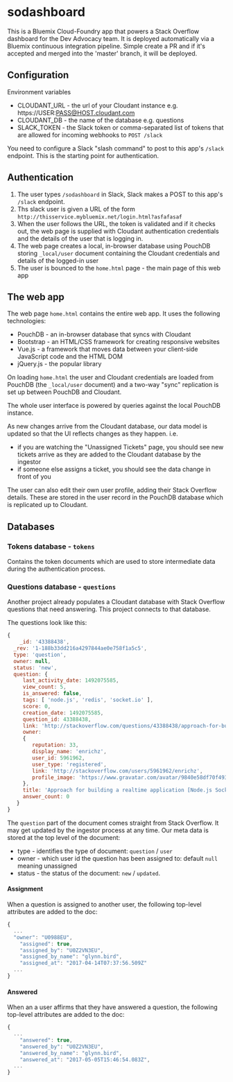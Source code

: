 # sodashboard

This is a Bluemix Cloud-Foundry app that powers a Stack Overflow dashboard for the Dev Advocacy team. It is deployed automatically via a Bluemix continuous integration pipeline. Simple create a PR and if it's accepted and merged into the 'master' branch, it will be deployed.

## Configuration

Environment variables

- CLOUDANT_URL - the url of your Cloudant instance e.g. https://USER:PASS@HOST.cloudant.com
- CLOUDANT_DB - the name of the database e.g. questions
- SLACK_TOKEN - the Slack token or comma-separated list of tokens that are allowed for incoming webhooks to `POST /slack`

You need to configure a Slack "slash command" to post to this app's `/slack` endpoint. This is the starting point for authentication.

## Authentication

1) The user types `/sodashboard` in Slack, Slack makes a POST to this app's `/slack` endpoint.
2) Ths slack user is given a URL of the form `http://thisservice.mybluemix.net/login.html?asfafasaf`
3) When the user follows the URL, the token is validated and if it checks out, the web page is supplied with Cloudant
authentication credentials and the details of the user that is logging in.
4) The web page creates a local, in-browser database using PouchDB storing `_local/user` document containing the Cloudant credentials and details of the logged-in user
5) The user is bounced to the `home.html` page - the main page of this web app

## The web app

The web page `home.html` contains the entire web app. It uses the following technologies:

- PouchDB - an in-browser database that syncs with Cloudant
- Bootstrap - an HTML/CSS framework for creating responsive websites
- Vue.js - a framework that moves data between your client-side JavaScript code and the HTML DOM
- jQuery.js - the popular library

On loading `home.html` the user and Cloudant credentials are loaded from PouchDB (the `_local/user` document) and a two-way "sync" replication is set up between PouchDB and Cloudant.

The whole user interface is powered by queries against the local PouchDB instance.

As new changes arrive from the Cloudant database, our data model is updated so that the UI reflects changes as they happen. i.e.

- if you are watching the "Unassigned Tickets" page, you should see new tickets arrive as they are added to the Cloudant database by the ingestor
- if someone else assigns a ticket, you should see the data change in front of you

The user can also edit their own user profile, adding their Stack Overflow details. These are stored in the user record in the PouchDB database which is replicated up to Cloudant.

## Databases

### Tokens database - `tokens`

Contains the token documents which are used to store intermediate data during the authentication process.

### Questions database - `questions`

Another project already populates a Cloudant database with Stack Overflow questions that need answering. This project
connects to that database.

The questions look like this:

```js
{ 
    _id: '43388438',
  _rev: '1-188b33dd216a4297844ae0e758f1a5c5',
  type: 'question',
  owner: null,
  status: 'new',
  question: { 
     last_activity_date: 1492075585,
     view_count: 5,
     is_answered: false,
     tags: [ 'node.js', 'redis', 'socket.io' ],
     score: 0,
     creation_date: 1492075585,
     question_id: 43388438,
     link: 'http://stackoverflow.com/questions/43388438/approach-for-building-a-realtime-application-node-js-socket-io-redis',
     owner: 
     { 
        reputation: 33,
        display_name: 'enrichz',
        user_id: 5961962,
        user_type: 'registered',
        link: 'http://stackoverflow.com/users/5961962/enrichz',
        profile_image: 'https://www.gravatar.com/avatar/9840e58df70f493a36c8554e3cc370d7?s=128&d=identicon&r=PG' 
     },
     title: 'Approach for building a realtime application [Node.js Socket.io Redis]',
     answer_count: 0 
   }
}
```

The `question` part of the document comes straight from Stack Overflow. It may get updated by the ingestor process at any time.
Our meta data is stored at the top level of the document:

- type - identifies the type of document: `question` / `user`
- owner - which user id the question has been assigned to: default `null` meaning unassigned
- status - the status of the document: `new` / `updated`. 

#### Assignment

When a question is assigned to another user, the following top-level attributes are added to the doc:

```js
{
  ...
  "owner": "U0988EU",
	"assigned": true,
	"assigned_by": "U0Z2VN3EU",
	"assigned_by_name": "glynn.bird",
	"assigned_at": "2017-04-14T07:37:56.509Z"
  ...
}
```

#### Answered

When an a user affirms that they have answered a question, the following top-level attributes are added to the doc:

```js
{
  ...
	"answered": true,
	"answered_by": "U0Z2VN3EU",
	"answered_by_name": "glynn.bird",
	"answered_at": "2017-05-05T15:46:54.083Z",
  ...
}
```

